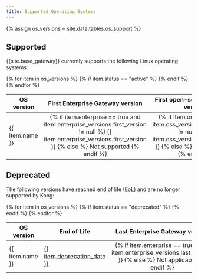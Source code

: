 ```yaml
---
title: Supported Operating Systems
---
```


{% assign os_versions = site.data.tables.os_support %}

## Supported

{{site.base_gateway}} currently supports the following Linux operating systems:

<table>
  <thead>
      <th>OS version</th>
      <th style="text-align: center">First Enterprise Gateway version</th>
      <th style="text-align: center">First open-source Gateway version</th>
  </thead>
  <tbody>
  {% for item in os_versions %}
    {% if item.status == "active" %}
      <tr>
        <td>
          {{ item.name }}
        </td>
        <td style="text-align: center">
          {% if item.enterprise == true and item.enterprise_versions.first_version != null %}
            {{ item.enterprise_versions.first_version }}
          {% else %}
          Not supported
          {% endif %}
        </td>
        <td style="text-align: center">
          {% if item.oss == true and item.oss_versions.first_version != null %}
            {{ item.oss_versions.first_version }}
          {% else %}
          Not supported
          {% endif %}
        </td>
      </tr>
      {% endif %}
    {% endfor %}
  </tbody>
</table>

## Deprecated

The following versions have reached end of life (EoL) and are no longer
supported by Kong:

<table>
  <thead>
      <th>OS version</th>
      <th>End of Life</th>
      <th style="text-align: center">Last Enterprise Gateway version</th>
      <th style="text-align: center">Last open-source Gateway version</th>
  </thead>
  <tbody>
  {% for item in os_versions %}
    {% if item.status == "deprecated" %}
      <tr>
        <td>
          {{ item.name }}
        </td>
        <td>
          <a href="{{ item.eol_link }}">{{ item.deprecation_date }}</a>
        </td>
        <td style="text-align: center">
          {% if item.enterprise == true %}
            {{ item.enterprise_versions.last_version }}
          {% else %}
          Not applicable
          {% endif %}
        </td>
        <td style="text-align: center">
          {% if item.oss == true %}
            {{ item.oss_versions.last_version }}
          {% else %}
          Not applicable
          {% endif %}
        </td>
      </tr>
      {% endif %}
    {% endfor %}
  </tbody>
</table>
